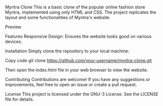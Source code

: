 Myntra Clone
This is a basic clone of the popular online fashion store Myntra, implemented using only HTML and CSS. The project replicates the layout and some functionalities of Myntra's website.

Preview

Features
Responsive Design: Ensures the website looks good on various devices.

Installation
Simply clone the repository to your local machine:


Copy code
git clone https://github.com/your-username/myntra-clone.git

Then open the index.html file in your web browser to view the website.

Contributing
Contributions are welcome! If you have any suggestions or improvements, feel free to open an issue or create a pull request.

License
This project is licensed under the GNU-3 License. See the LICENSE file for details.
